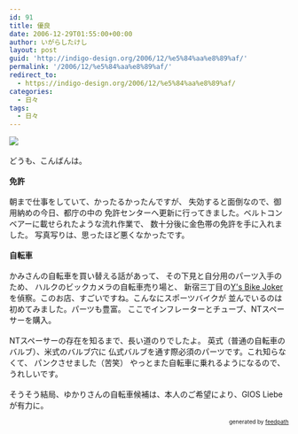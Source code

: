 ```yaml
---
id: 91
title: 優良
date: 2006-12-29T01:55:00+00:00
author: いがらしたけし
layout: post
guid: 'http://indigo-design.org/2006/12/%e5%84%aa%e8%89%af/'
permalink: '/2006/12/%e5%84%aa%e8%89%af/'
redirect_to:
  - https://indigo-design.org/2006/12/%e5%84%aa%e8%89%af/
categories:
  - 日々
tags:
  - 日々
---
```

<a href="http://hb.afl.rakuten.co.jp/hgc/03e98760.599c9696.03e98761.69d54a59/?pc=http%3a%2f%2fwww.rakuten.co.jp%2fhakusen%2f121885%2f144279%2f279418%2f%23347191&amp;m=http%3a%2f%2fm.rakuten.co.jp%2fhakusen%2fi%2f347191%2f" target="_blank"><img src="http://hbb.afl.rakuten.co.jp/hgb/?pc=http%3a%2f%2fimage.rakuten.co.jp%2fwshop%2fdata%2fws-mall-img%2fhakusen%2fimg128%2fimg10631882674.jpeg&amp;m=http%3a%2f%2fimage.rakuten.co.jp%2fwshop%2fdata%2fws-mall-img%2fhakusen%2fimg64%2fimg10631882674.jpeg" border="0"></a>
<br /><br />どうも、こんばんは。<br /><span style="font-weight: bold"><br />免許</span><br /><br />朝まで仕事をしていて、かったるかったんですが、
失効すると面倒なので、御用納めの今日、都庁の中の
免許センターへ更新に行ってきました。ベルトコンベアーに載せられたような流れ作業で、
数十分後に金色帯の免許を手に入れました。
写真写りは、思ったほど悪くなかったです。<br /><br /><span style="font-weight: bold">自転車</span><br /><br />かみさんの自転車を買い替える話があって、
その下見と自分用のパーツ入手のため、
ハルクのビックカメラの自転車売り場と、
新宿三丁目の<a href="http://www.jitensya.co.jp/group/shops/honkan/">Y's Bike Joker</a>を偵察。このお店、すごいですね。こんなにスポーツバイクが
並んでいるのは初めてみました。パーツも豊富。
ここでインフレーターとチューブ、NTスペーサーを購入。
<br /><br />NTスペーサーの存在を知るまで、長い道のりでしたよ。
英式（普通の自転車のバルブ）、米式のバルブ穴に
仏式バルブを通す際必須のパーツです。これ知らなくて、
パンクさせました（苦笑）
やっとまた自転車に乗れるようになるので、うれしいです。<br /><br />そうそう結局、ゆかりさんの自転車候補は、本人のご希望により、GIOS Liebeが有力に。
<div style="text-align: right;font-size: 10px">
&nbsp;&nbsp;<span>generated by <a href="http://feedpath.jp">feedpath</a></span>
</div>